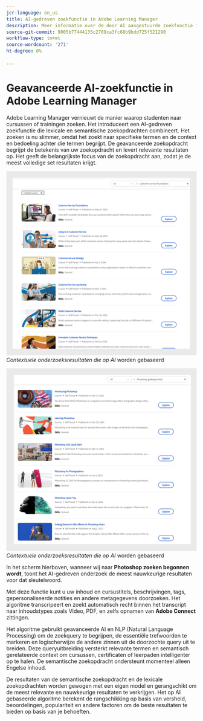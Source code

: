 ```yaml
---
jcr-language: en_us
title: AI-gedreven zoekfunctie in Adobe Learning Manager
description: Meer informatie over de door AI aangestuurde zoekfunctie in Adobe Learning Manager
source-git-commit: 9005b77444135c2709ca3fc68b9bdd725f521290
workflow-type: tm+mt
source-wordcount: '271'
ht-degree: 0%

---
```


# Geavanceerde AI-zoekfunctie in Adobe Learning Manager

Adobe Learning Manager vernieuwt de manier waarop studenten naar cursussen of trainingen zoeken. Het introduceert een AI-gedreven zoekfunctie die lexicale en semantische zoekopdrachten combineert. Het zoeken is nu slimmer, omdat het zoekt naar specifieke termen en de context en bedoeling achter die termen begrijpt. De geavanceerde zoekopdracht begrijpt de betekenis van uw zoekopdracht en levert relevante resultaten op. Het geeft de belangrijkste focus van de zoekopdracht aan, zodat je de meest volledige set resultaten krijgt.

![](assets/search-1.png)
_Contextuele onderzoeksresultaten die op AI_ worden gebaseerd

![](assets/search-2.png)
_Contextuele onderzoeksresultaten die op AI_ worden gebaseerd

In het scherm hierboven, wanneer wij naar **Photoshop zoeken begonnen wordt**, toont het AI-gedreven onderzoek de meest nauwkeurige resultaten voor dat sleutelwoord.

Met deze functie kunt u uw inhoud en cursustitels, beschrijvingen, tags, gepersonaliseerde notities en andere metagegevens doorzoeken. Het algoritme transcripeert en zoekt automatisch recht binnen het transcript naar inhoudstypes zoals Video, PDF, en zelfs opnamen van **Adobe Connect** zittingen.

Het algoritme gebruikt geavanceerde AI en NLP (Natural Language Processing) om de zoekquery te begrijpen, de essentiële trefwoorden te markeren en logischerwijze de andere zinnen uit de doorzochte query uit te breiden. Deze queryuitbreiding versterkt relevante termen en semantisch gerelateerde context om cursussen, certificaten of leerpaden intelligenter op te halen. De semantische zoekopdracht ondersteunt momenteel alleen Engelse inhoud.

De resultaten van de semantische zoekopdracht en de lexicale zoekopdrachten worden gewogen met een eigen model en gerangschikt om de meest relevante en nauwkeurige resultaten te verkrijgen. Het op AI gebaseerde algoritme berekent de rangschikking op basis van versheid, beoordelingen, populariteit en andere factoren om de beste resultaten te bieden op basis van je behoeften.
